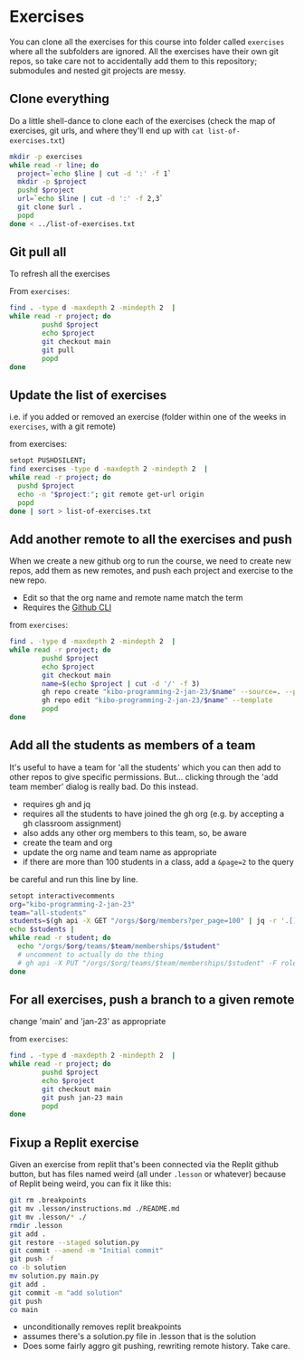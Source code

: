 # Exercises

You can clone all the exercises for this course into folder called `exercises`
where all the subfolders are ignored. All the exercises have their own git 
repos, so take care not to accidentally add them to this repository; submodules 
and nested git projects are messy.

## Clone everything

Do a little shell-dance to clone each of the exercises (check the map of
exercises, git urls, and where they'll end up with `cat list-of-exercises.txt`)

```sh
mkdir -p exercises
while read -r line; do
  project=`echo $line | cut -d ':' -f 1`
  mkdir -p $project
  pushd $project
  url=`echo $line | cut -d ':' -f 2,3`
  git clone $url .
  popd
done < ../list-of-exercises.txt
```

## Git pull all

To refresh all the exercises

From `exercises`:

```sh
find . -type d -maxdepth 2 -mindepth 2  |
while read -r project; do
        pushd $project
        echo $project
        git checkout main
        git pull
        popd
done
```

## Update the list of exercises

i.e. if you added or removed an exercise (folder within one of the weeks in
`exercises`, with a git remote)

from exercises:

```sh
setopt PUSHDSILENT;
find exercises -type d -maxdepth 2 -mindepth 2  |
while read -r project; do
  pushd $project
  echo -n "$project:"; git remote get-url origin
  popd
done | sort > list-of-exercises.txt
```

## Add another remote to all the exercises and push

When we create a new github org to run the course, we need to create new repos, 
add them as new remotes, and push each project and exercise to the new repo.

* Edit so that the org name and remote name match the term
* Requires the [Github CLI](https://cli.github.com/)

from `exercises`:

```sh
find . -type d -maxdepth 2 -mindepth 2  |
while read -r project; do
        pushd $project
        echo $project
        git checkout main
        name=$(echo $project | cut -d '/' -f 3)
        gh repo create "kibo-programming-2-jan-23/$name" --source=. --private --remote=jan-23 --push
        gh repo edit "kibo-programming-2-jan-23/$name" --template
        popd
done
```

## Add all the students as members of a team

It's useful to have a team for 'all the students' which you can then add to
other repos to give specific permissions. But... clicking through the 'add team
member' dialog is really bad. Do this instead.

- requires gh and jq
- requires all the students to have joined the gh org (e.g. by accepting a gh
    classroom assignment)
- also adds any other org members to this team, so, be aware
- create the team and org
- update the org name and team name as appropriate
- if there are more than 100 students in a class, add a `&page=2` to the query 

be careful and run this line by line.

```sh
setopt interactivecomments
org="kibo-programming-2-jan-23"
team="all-students"
students=$(gh api -X GET "/orgs/$org/members?per_page=100" | jq -r '.[].login')
echo $students | 
while read -r student; do
  echo "/orgs/$org/teams/$team/memberships/$student"
  # uncomment to actually do the thing
  # gh api -X PUT "/orgs/$org/teams/$team/memberships/$student" -F role='member'
done
```

## For all exercises, push a branch to a given remote

change 'main' and 'jan-23' as appropriate

from `exercises`:

```sh
find . -type d -maxdepth 2 -mindepth 2  |
while read -r project; do
        pushd $project
        echo $project
        git checkout main
        git push jan-23 main
        popd
done
```

## Fixup a Replit exercise

Given an exercise from replit that's been connected via the Replit github
button, but has files named weird (all under `.lesson` or whatever) because of
Replit being weird, you can fix it like this:

```sh
git rm .breakpoints
git mv .lesson/instructions.md ./README.md
git mv .lesson/* ./
rmdir .lesson
git add .
git restore --staged solution.py
git commit --amend -m "Initial commit"
git push -f
co -b solution
mv solution.py main.py
git add .
git commit -m "add solution"
git push
co main
```

- unconditionally removes replit breakpoints
- assumes there's a solution.py file in .lesson that is the solution
- Does some fairly aggro git pushing, rewriting remote history. Take care.
